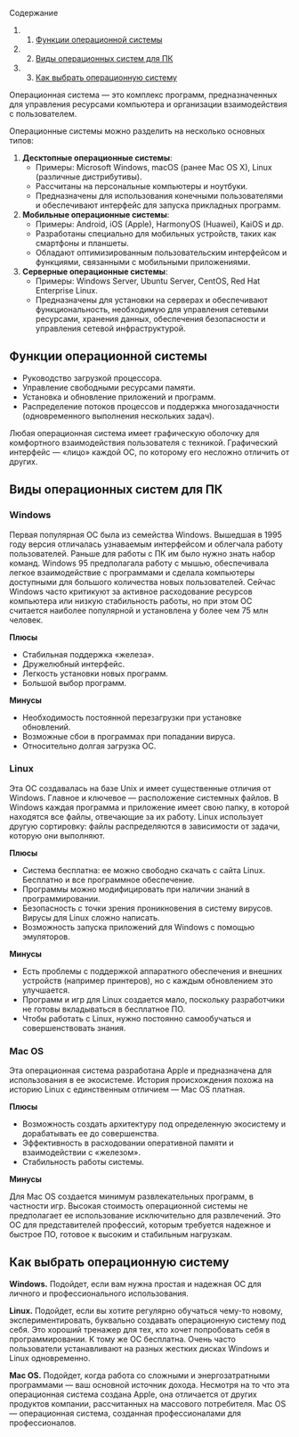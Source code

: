 Содержание

1. 1. [Функции операционной системы](https://blog.skillfactory.ru/glossary/operaczionnaya-sistema/#функции-операционной-системы)
2. 2. [Виды операционных систем для ПК](https://blog.skillfactory.ru/glossary/operaczionnaya-sistema/#виды-операционных-систем-для-пк)
3. 3. [Как выбрать операционную систему](https://blog.skillfactory.ru/glossary/operaczionnaya-sistema/#как-выбрать-операционную-систему)

Операционная система — это комплекс программ, предназначенных для управления ресурсами компьютера и организации взаимодействия с пользователем.

Операционные системы можно разделить на несколько основных типов:

1. **Десктопные операционные системы**:
    - Примеры: Microsoft Windows, macOS (ранее Mac OS X), Linux (различные дистрибутивы).
    - Рассчитаны на персональные компьютеры и ноутбуки.
    - Предназначены для использования конечными пользователями и обеспечивают интерфейс для запуска прикладных программ.
2. **Мобильные операционные системы**:
    - Примеры: Android, iOS (Apple), HarmonyOS (Huawei), KaiOS и др.
    - Разработаны специально для мобильных устройств, таких как смартфоны и планшеты.
    - Обладают оптимизированным пользовательским интерфейсом и функциями, связанными с мобильными приложениями.
3. **Серверные операционные системы**:
    - Примеры: Windows Server, Ubuntu Server, CentOS, Red Hat Enterprise Linux.
    - Предназначены для установки на серверах и обеспечивают функциональность, необходимую для управления сетевыми ресурсами, хранения данных, обеспечения безопасности и управления сетевой инфраструктурой.

## **Функции операционной системы**

- Руководство загрузкой процессора.
- Управление свободными ресурсами памяти.
- Установка и обновление приложений и программ.
- Распределение потоков процессов и поддержка многозадачности (одновременного выполнения нескольких задач).

Любая операционная система имеет графическую оболочку для комфортного взаимодействия пользователя с техникой. Графический интерфейс — «лицо» каждой ОС, по которому его несложно отличить от других.

## **Виды операционных систем для ПК**

### **Windows**

Первая популярная ОС была из семейства Windows. Вышедшая в 1995 году версия отличалась узнаваемым интерфейсом и облегчала работу пользователей. Раньше для работы с ПК им было нужно знать набор команд. Windows 95 предполагала работу с мышью, обеспечивала легкое взаимодействие с программами и сделала компьютеры доступными для большого количества новых пользователей. Сейчас Windows часто критикуют за активное расходование ресурсов компьютера или низкую стабильность работы, но при этом ОС считается наиболее популярной и установлена у более чем 75 млн человек.

**Плюсы**

- Стабильная поддержка «железа».
- Дружелюбный интерфейс.
- Легкость установки новых программ.
- Большой выбор программ.

**Минусы**

- Необходимость постоянной перезагрузки при установке обновлений.
- Возможные сбои в программах при попадании вируса.
- Относительно долгая загрузка ОС.

### **Linux**

Эта ОС создавалась на базе Unix и имеет существенные отличия от Windows. Главное и ключевое — расположение системных файлов. В Windows каждая программа и приложение имеет свою папку, в которой находятся все файлы, отвечающие за их работу. Linux использует другую сортировку: файлы распределяются в зависимости от задачи, которую они выполняют.

**Плюсы**

- Система бесплатна: ее можно свободно скачать с сайта Linux. Бесплатно и все программное обеспечение.
- Программы можно модифицировать при наличии знаний в программировании.
- Безопасность с точки зрения проникновения в систему вирусов. Вирусы для Linux сложно написать.
- Возможность запуска приложений для Windows с помощью эмуляторов.

**Минусы**

- Есть проблемы с поддержкой аппаратного обеспечения и внешних устройств (например принтеров), но с каждым обновлением это улучшается.
- Программ и игр для Linux создается мало, поскольку разработчики не готовы вкладываться в бесплатное ПО.
- Чтобы работать с Linux, нужно постоянно самообучаться и совершенствовать знания.
### **Mac OS**

Эта операционная система разработана Apple и предназначена для использования в ее экосистеме. История происхождения похожа на историю Linux с единственным отличием — Mac OS платная.

**Плюсы**

- Возможность создать архитектуру под определенную экосистему и дорабатывать ее до совершенства.
- Эффективность в расходовании оперативной памяти и взаимодействии с «железом».
- Стабильность работы системы.

**Минусы**

Для Mac OS создается минимум развлекательных программ, в частности игр. Высокая стоимость операционной системы не предполагает ее использование исключительно для развлечений. Это ОС для представителей профессий, которым требуется надежное и быстрое ПО, готовое к высоким и стабильным нагрузкам.

## **Как выбрать операционную систему**

**Windows.** Подойдет, если вам нужна простая и надежная ОС для личного и профессионального использования.

**Linux.** Подойдет, если вы хотите регулярно обучаться чему-то новому, экспериментировать, буквально создавать операционную систему под себя. Это хороший тренажер для тех, кто хочет попробовать себя в программировании. К тому же ОС бесплатна. Очень часто пользователи устанавливают на разных жестких дисках Windows и Linux одновременно.

**Mac OS.** Подойдет, когда работа со сложными и энергозатратными программами — ваш основной источник дохода. Несмотря на то что эта операционная система создана Apple, она отличается от других продуктов компании, рассчитанных на массового потребителя. Mac OS — операционная система, созданная профессионалами для профессионалов.